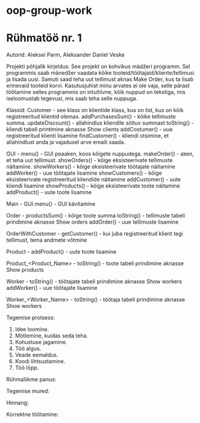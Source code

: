# oop-group-work

# Rühmatöö nr. 1

Autorid: Aleksei Parm, Aleksander Daniel Veske

Projekti põhjalik kirjeldus:
See projekt on kohvikus mädžeri programm.
Sel programmis saab mänedžer vaadata kõike tooteid/töötajaid/kliente/tellimusi ja lisada uusi.
Samuti saad teha uut tellimust aknas Make Order, kus ta lisab erinevaid tooteid korvi.
Kasutusjuhist minu arvates ei ole vaja, selle pärast töötamine selles programmis on intuitiivne, kõik nuppud on tekstiga, mis iseloomustab tegevusi, mis saab teha selle nuppuga.

Klassid:
Customer - see klass on klientide klass, kus on list, kus on kõik registreeritud klientid olemas.
addPurchasesSum() - kõike tellimuste summa.
updateDiscount() - allahindlus kliendile sõltuv summast
toString() - kliendi tabeli printimine aknasse Show clients
addCostumer() - uue registreeritud klienti lisamine
findCustomer() - kliendi otsimine, et allahindlust anda ja vajadusel arve emaili saada.

GUI -
menu() - GUI peaaken, koos kõigete nuppudega.
makeOrder() - aken, et teha uut tellimust.
showOrders() - kõige eksisteerivate tellimuste näitamine.
showWorkers() - kõige eksisteerivate töötajate näitamine
addWorker() - uue töötajate lisamine
showCustomers() - kõige eksisteerivate registreeritud kliendide näitamine
addCustomer() - uute kliendi lisamine
showProducts() - kõige eksisteerivate toote näitamine
addProduct() - uute toote lisamine

Main -
GUI.menu() - GUI kävitamine

Order -
productsSum() - kõige toote summa
toString() -  tellimuste tabeli prindimine aknasse Show orders
addOrder() - uue tellimuste lisamine

OrderWithCustomer -
getCustomer() - kui juba registreeritud klient tegi tellimust, tema andmete võtmine

Product -
addProduct() - uute toote lisamine

Product_<Product_Name> -
toString() - toote tabeli prindimine aknasse Show products

Worker -
toString() - töötajate tabeli prindimine aknasse Show workers
addWorker() - uue töötajate lisamine

Worker_<Worker_Name> -
toString() - töötaja tabeli prindimine aknasse Show workers

Tegemise protsess:
1. Idee loomine.
2. Mõtlemine, kuidas seda teha.
3. Kohustuse jagamine.
4. Töö algus.
5. Veade eemaldus.
6. Koodi lihtsustamine.
7. Töö lõpp.

Rühmaliikme panus:

Tegemise mured:

Hinnang:

Korrektne töötamine:
